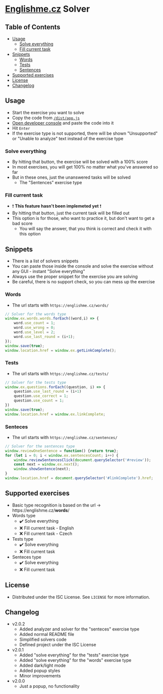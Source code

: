 # [Englishme.cz](https://englishme.cz) Solver
## Table of Contents
* [Usage](#usage)
  * [Solve everything](#solve-everything)
  * [Fill current task](#fill-current-task)
* [Snippets](#snippets)
  * [Words](#words)
  * [Tests](#tests)
  * [Sentences](#sentences)
* [Supported exercises](#supported-exercises)
* [License](#license)
* [Changelog](#changelog)

## Usage
* Start the exercise you want to solve
* Copy the code from [`/dist/app.js`](https://github.com/vojtechsanda/englishme-solver/blob/master/dist/app.js#L1)
* [Open developer console](https://webmasters.stackexchange.com/questions/8525/how-do-i-open-the-javascript-console-in-different-browsers#answer-77337) and paste the code into it
* Hit `Enter`
* If the exercise type is not supported, there will be shown "Unsupported" or "Unable to analyze" text instead of the exercise type

### Solve everything
* By hitting that button, the exercise will be solved with a 100% score
* In most exercises, you will get 100% no matter what you've answered so far
* But in these ones, just the unanswered tasks will be solved
  * The "Sentences" exercise type

### Fill current task
* :exclamation: **This feature hasn't been implemeted yet** :exclamation:
* By hitting that button, just the current task will be filled out
* This option is for those, who want to practice it, but don't want to get a bad score
  * You will say the answer, that you think is correct and check it with this option

## Snippets
* There is a list of solvers snippets
* You can paste those inside the console and solve the exercise without any GUI - instant "Solve everything"
* Always use the proper snippet for the exercise you are solving
* Be careful, there is no support check, so you can mess up the exercise

### Words
* The url starts with `https://englishme.cz/words/`
```javascript
// Solver for the words type
window.ex.words.words.forEach((word,i) => {
    word.use_count = 1;
    word.use_wrong = 0;
    word.use_level = 2;
    word.use_last_round = (i+1);
});
window.save(true);
window.location.href = window.ex.getLinkComplete();
```
### Tests
* The url starts with `https://englishme.cz/tests/`
```javascript
// Solver for the tests type
window.ex.questions.forEach((question, i) => {
    question.use_last_round = (i+1)
    question.use_correct = 1;
    question.use_count = 1;
})
window.save(true);
window.location.href = window.ex.linkComplete;
```
### Senteces
* The url starts with `https://englishme.cz/sentences/`
```javascript
// Solver for the sentences type
window.reviewOneSentence = function() {return true};
for (let i = 0; i < window.ex.sentencesCount; i++) {
    window.reviewSentencesClick(document.querySelector('#review'));
    const next = window.ex.next();
    window.showSentence(next);
}
window.location.href = document.querySelector('#linkComplete').href;
```

## Supported exercises
* Basic type recognition is based on the url -> ht<span>tps://englishme.cz/**words**/
* Words type
  * :heavy_check_mark: Solve everything
  * :x: Fill current task - English
  * :x: Fill current task - Czech
* Tests type
  * :heavy_check_mark: Solve everything
  * :x: Fill current task
* Senteces type
  * :heavy_check_mark: Solve everything
  * :x: Fill current task

## License
* Distributed under the ISC License. See `LICENSE` for more information.

## Changelog
* v2.0.2
  * Added analyzer and solver for the "senteces" exercise type
  * Added normal README file
  * Simplified solvers code
  * Defined project under the ISC License
* v2.0.1
  * Added "solve everything" for the "tests" exercise type
  * Added "solve everything" for the "words" exercise type
  * Added dark/light mode
  * Added popup styles
  * Minor improvements
* v2.0.0
  * Just a popup, no functionality